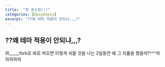 ```yaml
---
title:  "첫 포스팅!!!"
categories: [OpsyDopsy]
excerpt: "??왜 테마 적용이 안되냐,,,?"
---
```


## ??왜 테마 적용이 안되냐,,,?

와,,,,,,,,fork로 바로 퍼오면 이렇게 쉬울 것을 나는 2일동안 왜 그 지롤을 했을까?^^^하하하하하
